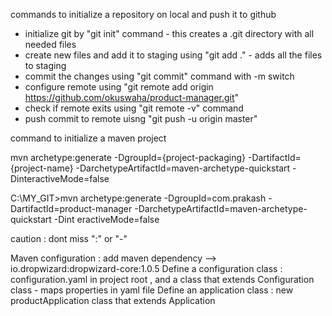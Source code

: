 commands to initialize a repository on local and push it to github
- initialize git by "git init" command - this creates a .git directory with all needed files
- create new files and add it to staging using "git add ." - adds all the files to staging
- commit the changes using "git commit" command with -m switch 
- configure remote using "git remote add origin https://github.com/okuswaha/product-manager.git"
- check if remote exits using "git remote -v" command
- push commit to remote uisng "git push -u origin master" 

command to initialize a maven project 

mvn archetype:generate -DgroupId={project-packaging} -DartifactId={project-name} -DarchetypeArtifactId=maven-archetype-quickstart -DinteractiveMode=false

C:\MY_GIT\>mvn archetype:generate -DgroupId=com.prakash -DartifactId=product-manager -DarchetypeArtifactId=maven-archetype-quickstart -Dint
eractiveMode=false

caution : dont miss ":" or "-"

Maven configuration :  add maven dependency --> io.dropwizard:dropwizard-core:1.0.5
Define a configuration class : configuration.yaml in project root , and a class that extends Configuration class - maps properties in yaml file
Define an application class : new productApplication class that extends Application<ProductConfiguration>